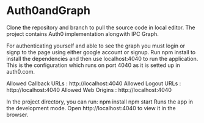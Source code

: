 # Auth0andGraph

Clone the repository and branch to pull the source code in local editor.
The project contains Auth0 implementation alongwith IPC Graph.

For authenticating yourself and able to see the graph you must login or signp to the page using either google account or signup.
Run npm install to install the dependencies and then use localhost:4040 to run the application. This is the configuration which runs on port 4040 as it is setted up in auth0.com.

Allowed Callback URLs : http://localhost:4040
Allowed Logout URLs : http://localhost:4040
Allowed Web Origins : http://localhost:4040



In the project directory, you can run:
npm install
npm start
Runs the app in the development mode.
Open http://localhost:4040 to view it in the browser.
